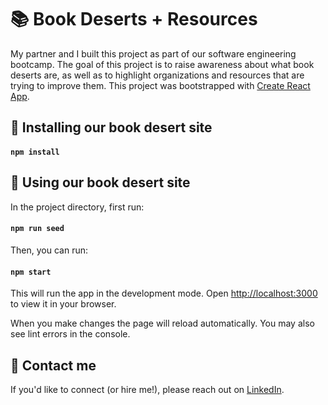 # 📚 Book Deserts + Resources

My partner and I built this project as part of our software engineering bootcamp. The goal of this project is to raise awareness about what book deserts are, as well as to highlight organizations and resources that are trying to improve them. This project was bootstrapped with [Create React App](https://github.com/facebook/create-react-app).

## 📖 Installing our book desert site
#### `npm install`

## 📓 Using our book desert site

In the project directory, first run:
#### `npm run seed`

Then, you can run:

#### `npm start`

This will run the app in the development mode. Open [http://localhost:3000](http://localhost:3000) to view it in your browser.

When you make changes the page will reload automatically. You may also see lint errors in the console.

## 🤙 Contact me
If you'd like to connect (or hire me!), please reach out on [LinkedIn](https://www.linkedin.com/in/samanthajavery/).
